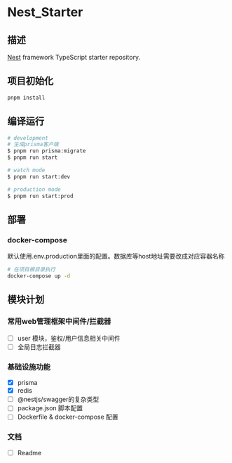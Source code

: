 # Nest_Starter

## 描述

[Nest](https://github.com/nestjs/nest) framework TypeScript starter repository.

## 项目初始化

```bash
pnpm install
```

## 编译运行

```bash
# development
# 生成prisma客户端
$ pnpm run prisma:migrate
$ pnpm run start

# watch mode
$ pnpm run start:dev

# production mode
$ pnpm run start:prod
```

## 部署

### docker-compose

默认使用.env.production里面的配置。数据库等host地址需要改成对应容器名称

```bash
# 在项目根目录执行
docker-compose up -d
```

## 模块计划

### 常用web管理框架中间件/拦截器

- [ ] user 模块，鉴权/用户信息相关中间件
- [ ] 全局日志拦截器

### 基础设施功能

- [x] prisma
- [x] redis
- [ ] @nestjs/swagger的复杂类型
- [ ] package.json 脚本配置
- [ ] Dockerfile & docker-compose 配置

### 文档

- [ ] Readme
